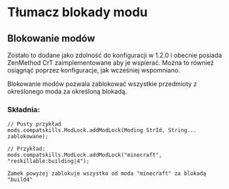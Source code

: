 # Tłumacz blokady modu

## Blokowanie modów

Zostało to dodane jako zdolność do konfiguracji w 1.2.0 i obecnie posiada ZenMethod CrT zaimplementowane aby je wspierać. Można to również osiągnąć poprzez konfiguracje, jak wcześniej wspomniano.

Blokowanie modów pozwala zablokować wszystkie przedmioty z określonego moda za określoną blokadą.

### Składnia:

    // Pusty przykład
    mods.compatskills.ModLock.addModLock(Moding StrId, String... zablokowane);
    
    // Przykład:
    mods.compatskills.ModLock.addModLock("minecraft", "reskillable:building|4");
    
    Zamek powyżej zablokuje wszystko od moda "minecraft" za blokadą "build4"